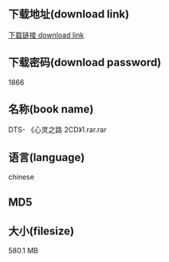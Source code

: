 ## 下载地址(download link)
[下载链接 download link](https://tutu365.netlify.app/?s=DTS-+%E3%80%8A%E5%BF%83%E7%81%B5%E4%B9%8B%E8%B7%AF+2CD%E3%80%8B1.rar)

## 下载密码(download password)
1866

## 名称(book name)
DTS- 《心灵之路 2CD》1.rar.rar

## 语言(language)
chinese

## MD5


## 大小(filesize)
580.1 MB
